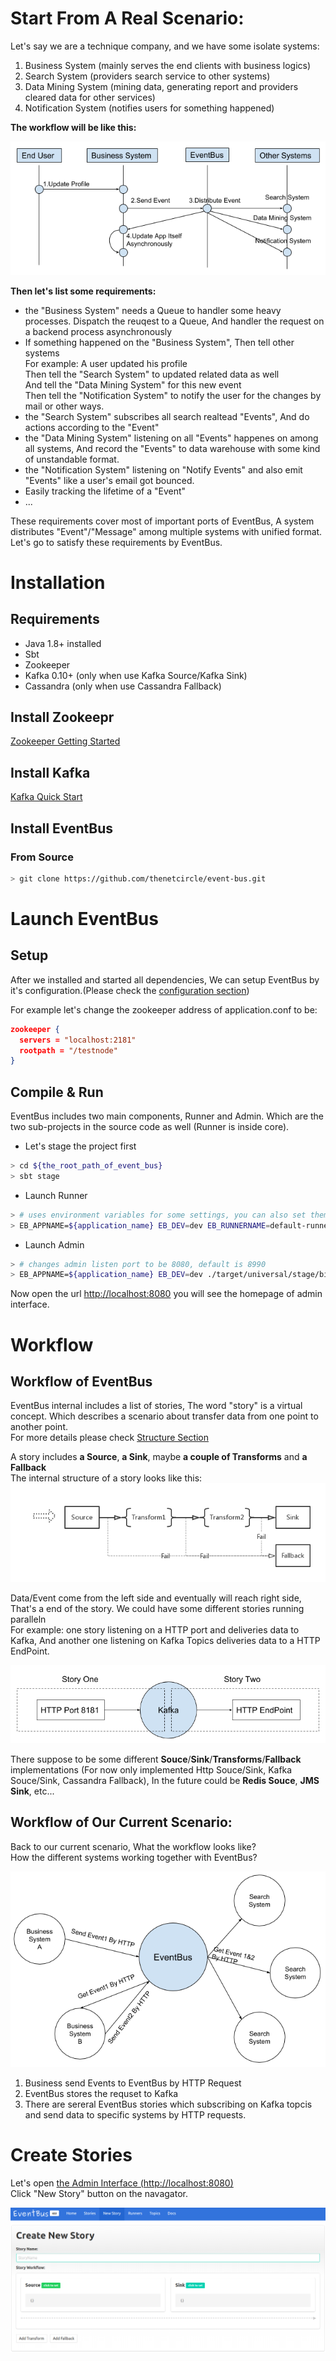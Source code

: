 # Start From A Real Scenario:

Let's say we are a technique company, and we have some isolate systems:

1. Business System (mainly serves the end clients with business logics)
2. Search System (providers search service to other systems)
3. Data Mining System (mining data, generating report and providers cleared data for other services)
4. Notification System (notifies users for something happened)

**The workflow will be like this:**

<a href="../assets/systems_workflow.png" target="_blank">![EventBus Workflow](assets/systems_workflow.png)</a>

**Then let's list some requirements:**

- the "Business System" needs a Queue to handler some heavy processes.
  Dispatch the reuqest to a Queue, And handler the request on a backend process asynchronously
- If something happened on the "Business System", Then tell other systems  
  For example: A user updated his profile   
  Then tell the "Search System" to updated related data as well  
  And tell the "Data Mining System" for this new event  
  Then tell the "Notification System" to notify the user for the changes by mail or other ways. 
- the "Search System" subscribes all search realtead "Events", And do actions according to the "Event"
- the "Data Mining System" listening on all "Events" happenes on among all systems, And record the "Events" to data warehouse with some kind of unstandable format.
- the "Notification System" listening on "Notify Events" and also emit "Events" like a user's email got bounced. 
- Easily tracking the lifetime of a "Event"
- ...

These requirements cover most of important ports of EventBus, A system distributes "Event"/"Message" among multiple systems with unified format.
Let's go to satisfy these requirements by EventBus.


# Installation

## Requirements

- Java 1.8+ installed
- Sbt
- Zookeeper
- Kafka 0.10+ (only when use Kafka Source/Kafka Sink)
- Cassandra (only when use Cassandra Fallback)

## Install Zookeepr

[Zookeeper Getting Started](https://zookeeper.apache.org/doc/current/zookeeperStarted.html#ch_GettingStarted)

## Install Kafka

[Kafka Quick Start](https://kafka.apache.org/0110/documentation.html#quickstart)

## Install EventBus

### From Source

```bash
> git clone https://github.com/thenetcircle/event-bus.git
```

# Launch EventBus

## Setup

After we installed and started all dependencies, We can setup EventBus by it's configuration.(Please check the [configuration section](structure))

For example let's change the zookeeper address of application.conf to be:

```json
zookeeper {
  servers = "localhost:2181"
  rootpath = "/testnode"
}
```

## Compile & Run

EventBus includes two main components, Runner and Admin. Which are the two sub-projects in the source code as well (Runner is inside core).

- Let's stage the project first
```sh
> cd ${the_root_path_of_event_bus}
> sbt stage
```

- Launch Runner
```sh
> # uses environment variables for some settings, you can also set them inside application.conf directly
> EB_APPNAME=${application_name} EB_DEV=dev EB_RUNNERNAME=default-runner ./target/universal/stage/bin/runner
```

- Launch Admin
```sh
> # changes admin listen port to be 8080, default is 8990
> EB_APPNAME=${application_name} EB_DEV=dev ./target/universal/stage/bin/admin -Dapp.admin.port=8080
```

Now open the url [http://localhost:8080](http://localhost:8080) you will see the homepage of admin interface.

# Workflow

## Workflow of EventBus

EventBus internal includes a list of stories, The word "story" is a virtual concept. Which describes a scenario about transfer data from one point to another point.  
For more details please check [Structure Section](structure)  

A story includes **a Source**, **a Sink**, maybe **a couple of Transforms** and **a Fallback**  
The internal structure of a story looks like this:
<a href="../assets/event-bus-workflow.png" target="_blank">![EventBus Workflow](assets/event-bus-workflow.png)</a>

Data/Event come from the left side and eventually will reach right side, That's a end of the story.
We could have some different stories running paralleln   
For example: one story listening on a HTTP port and deliveries data to Kafka, And another one listening on Kafka Topics deliveries data to a HTTP EndPoint.

<a href="../assets/two_stories.png" target="_blank">![EventBus Workflow](assets/two_stories.png)</a>

There suppose to be some different **Souce**/**Sink**/**Transforms**/**Fallback** implementations (For now only implemented Http Souce/Sink, Kafka Souce/Sink, Cassandra Fallback), In the future could be **Redis Souce**, **JMS Sink**, etc...

## Workflow of Our Current Scenario:

Back to our current scenario, What the workflow looks like?   
How the different systems working together with EventBus?

<a href="../assets/systems_and_eventbus.png" target="_blank">![EventBus Workflow](assets/systems_and_eventbus.png)</a>

1. Business send Events to EventBus by HTTP Request
2. EventBus stores the requset to Kafka
3. There are sereral EventBus stories which subscribing on Kafka topcis and send data to specific systems by HTTP requests. 

# Create Stories

Let's open [the Admin Interface (http://localhost:8080)](http://localhost:8080)  
Click "New Story" button on the navagator.

<a href="../assets/admin_create_story.png" target="_blank">![EventBus Workflow](assets/admin_create_story.png)</a>